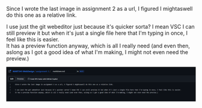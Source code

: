 Since I wrote the last image in assignment 2 as a url, I figured I mightaswell do this one as a relative link.  

I use just the git webeditor just because it's quicker sorta? I mean VSC I can still preview it but when it's just a single file here that I'm typing in once, I feel like this is easier.  
It has a preview function anyway, which is all I really need (and even then, aslong as I got a good idea of what I'm making, I might not even need the preview.)

![Alt Text](./image.png)
